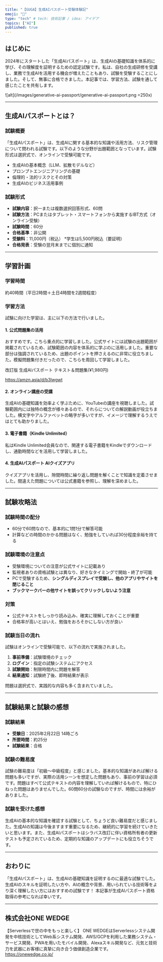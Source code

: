 ```yaml
---
title: "【GUGA】生成AIパスポート受験体験記"
emoji: "🛂"
type: "tech" # tech: 技術記事 / idea: アイデア
topics: ["AI"]
published: true
---
```


## はじめに

2024年にスタートした「生成AIパスポート」は、生成AIの基礎知識を体系的に学び、その理解度を証明するための認定試験です。私は、自社の生成研修を受講し、業務で生成AIを活用する機会が増えたこともあり、試験を受験することにしました。そして、無事に合格できました。本記事では、学習方法、試験を通して感じたことを共有します。

![alt](/images/generative-ai-passport/generative-ai-passport.png =250x)

---

## 生成AIパスポートとは？

### 試験概要

「生成AIパスポート」は、生成AIに関する基本的な知識や活用方法、リスク管理について問われる試験です。以下のような分野が出題範囲となっています。試験形式は選択式で、オンラインで受験可能です。

- 生成AIの基本概念（LLM、拡散モデルなど）
- プロンプトエンジニアリングの基礎
- 倫理的・法的リスクとその対策
- 生成AIのビジネス活用事例

### 試験形式

- **試験内容**：択一または複数選択回答形式、60問
- **試験方法**：PCまたはタブレット・スマートフォンから実施するIBT方式（オンライン受験）
- **試験時間**：60分
- **合格基準**：非公開
- **受験料**：11,000円（税込） *学生は5,500円税込（要証明）
- **合格発表**：受験の翌月末までに個別に通知

---

## 学習計画

### 学習時間

約40時間（平日2時間＋土日4時間を2週間程度）
 
### 学習方法

試験に向けた学習は、主に以下の方法で行いました。

#### 1. 公式問題集の活用

おすすめです。こちら重点的に学習しました。公式サイトには試験の出題範囲が掲載されているため、試験範囲の内容を体系的に学ぶのに活用しました。重要な部分は強調されているため、出題のポイントを押さえるのに非常に役立ちました。模擬問題集付きだったので、こちらを周回して学習しました。

改訂版 生成AIパスポート テキスト＆問題集(¥1,980円)

https://amzn.asia/d/b3lwgwt

#### 2. オンライン講座の受講

生成AIの基礎知識を効率よく学ぶために、YouTubeの講座を視聴しました。試験範囲内には独特の概念が様々あるので、それらについての解説動画が役立ちました。横文字やアルファベットの略字が多いですが、イメージで理解するうえではとても助かりました。

#### 3. 電子書籍（Kindle Unlimited）

私はKindle Unlimited会員なので、関連する電子書籍をKindleでダウンロードし、通勤時間などを活用して学習しました。

#### 4. 生成AIパスポート AIクイズアプリ

クイズアプリを活用し、隙間時間に繰り返し問題を解くことで知識を定着させました。間違えた問題については公式書籍を参照し、理解を深めました。

---

## 試験攻略法

### 試験時間の配分

- 60分で60問なので、基本的に1問1分で解答可能
- 計算などの時間のかかる問題はなく、勉強をしていれば30分程度余裕を持てる

### 試験環境の注意点

- 受験環境についての注意が公式サイトに記載あり
- 監視者ありの資格試験とは異なり、好きなタイミングで開始・終了が可能
- PCで受験するため、**シングルディスプレイで受験し、他のアプリやサイトを閉じること**
- **ブックマークバーの他サイトを誤ってクリックしないよう注意**

### 対策

- 公式テキストをしっかり読み込み、確実に理解しておくことが重要
- 合格率が高いとはいえ、勉強をおろそかにしない方が良い

### 試験当日の流れ

試験はオンラインで受験可能で、以下の流れで実施されました。

1. **事前準備**：試験環境のチェック
2. **ログイン**：指定の試験システムにアクセス
3. **試験開始**：制限時間内に問題を解答
4. **結果通知**：試験終了後、即時結果が表示

問題は選択式で、実践的な内容も多く含まれていました。

---

## 試験結果と試験の感想

### 試験結果

- **受験日**：2025年2月22日 14時ごろ
- **所要時間**：約25分
- **試験結果**：合格

### 試験の難易度

試験の難易度は「初級～中級程度」と感じました。基本的な知識があれば解ける問題も多いですが、実際の活用シーンを想定した問題もあり、事前の学習は必須です。問題はすべて公式テキストの内容を理解していれば解けるもので、特にひねった問題はありませんでした。60問60分の試験なのですが、時間には余裕がありました。

### 試験を受けた感想

生成AIの基本的な知識を確認する試験として、ちょうど良い難易度だと感じました。生成AIの知識は今後ますます重要になるため、継続的に学習を続けていきたいと思います。また、生成AIパスポートはシラバス改訂に伴い資格所有者の更新テストも予定されているため、定期的な知識のアップデートにも役立ちそうです。

---

## おわりに

「生成AIパスポート」は、生成AIの基礎知識を証明するのに最適な試験でした。
生成AIのスキルを証明したい方や、AIの概念や背景、用いられている技術等をより深く理解したい方にはおすすめの試験です！
本記事が生成AIパスポート資格取得の参考になれば幸いです。

---

## 株式会社ONE WEDGE
【Serverlessで世の中をもっと楽しく】
ONE WEDGEはServerlessシステム開発を中核技術としてWeb系システム開発、AWS/GCPを利用した業務システム・サービス開発、PWAを用いたモバイル開発、Alexaスキル開発など、元気と技術力を武器にお客様に真摯に向き合う価値創造企業です。
https://onewedge.co.jp/
